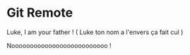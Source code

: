 # Git Remote

Luke, I am your father !
( Luke ton nom a l'envers ça fait cul )

Noooooooooooooooooooooooooo !
